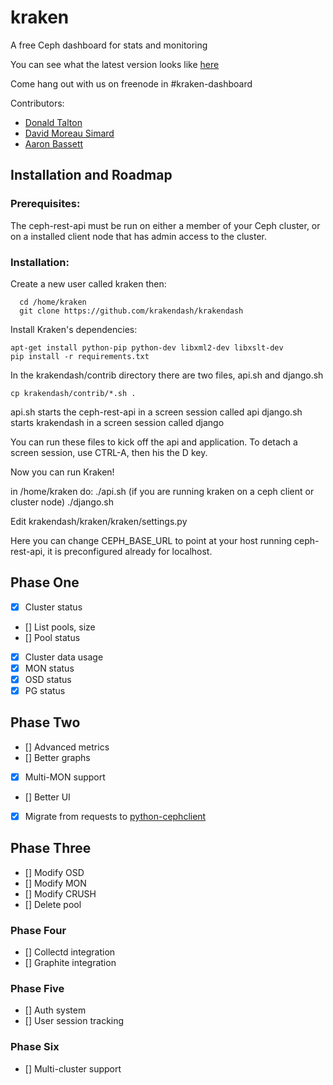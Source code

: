 # kraken

A free Ceph dashboard for stats and monitoring

You can see what the latest version looks like [here](http://i.imgur.com/yhJaWXo.png)

Come hang out with us on freenode in #kraken-dashboard

Contributors:
* [Donald Talton](https://github.com/dontalton)
* [David Moreau Simard](https://github.com/dmsimard/)
* [Aaron Bassett](https://github.com/magicrobotmonkey)

## Installation and Roadmap

### Prerequisites:

The ceph-rest-api must be run on either a member of your Ceph cluster, or on a installed client node that has admin access to the cluster.


### Installation:

Create a new user called kraken then:
```
  cd /home/kraken
  git clone https://github.com/krakendash/krakendash
```

Install Kraken's dependencies:
```
apt-get install python-pip python-dev libxml2-dev libxslt-dev
pip install -r requirements.txt
```

In the krakendash/contrib directory there are two files, api.sh and django.sh

```
cp krakendash/contrib/*.sh .
```

api.sh starts the ceph-rest-api in a screen session called api
django.sh starts krakendash in a screen session called django

You can run these files to kick off the api and application. To detach a screen session, use CTRL-A, then his the D key.

Now you can run Kraken!

in /home/kraken do:
./api.sh (if you are running kraken on a ceph client or cluster node)
./django.sh
  
  
Edit krakendash/kraken/kraken/settings.py

Here you can change CEPH_BASE_URL to point at your host running ceph-rest-api, it is preconfigured already for localhost.

## Phase One
- [x] Cluster status
- [] List pools, size
- [] Pool status
- [x] Cluster data usage
- [x] MON status
- [x] OSD status
- [x] PG status

## Phase Two
- [] Advanced metrics
- [] Better graphs
- [x] Multi-MON support
- [] Better UI
- [x] Migrate from requests to [python-cephclient](https://github.com/dmsimard/python-cephclient/)

## Phase Three
- [] Modify OSD
- [] Modify MON
- [] Modify CRUSH
- [] Delete pool

### Phase Four
- [] Collectd integration
- [] Graphite integration

### Phase Five
- [] Auth system
- [] User session tracking

### Phase Six
- [] Multi-cluster support
